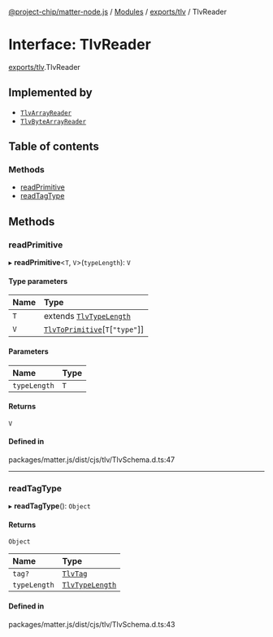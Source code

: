 [@project-chip/matter-node.js](../README.md) / [Modules](../modules.md) / [exports/tlv](../modules/exports_tlv.md) / TlvReader

# Interface: TlvReader

[exports/tlv](../modules/exports_tlv.md).TlvReader

## Implemented by

- [`TlvArrayReader`](../classes/exports_tlv.TlvArrayReader.md)
- [`TlvByteArrayReader`](../classes/exports_tlv.TlvByteArrayReader.md)

## Table of contents

### Methods

- [readPrimitive](exports_tlv.TlvReader.md#readprimitive)
- [readTagType](exports_tlv.TlvReader.md#readtagtype)

## Methods

### readPrimitive

▸ **readPrimitive**<`T`, `V`\>(`typeLength`): `V`

#### Type parameters

| Name | Type |
| :------ | :------ |
| `T` | extends [`TlvTypeLength`](../modules/exports_tlv.md#tlvtypelength) |
| `V` | [`TlvToPrimitive`](../modules/exports_tlv.md#tlvtoprimitive)[`T`[``"type"``]] |

#### Parameters

| Name | Type |
| :------ | :------ |
| `typeLength` | `T` |

#### Returns

`V`

#### Defined in

packages/matter.js/dist/cjs/tlv/TlvSchema.d.ts:47

___

### readTagType

▸ **readTagType**(): `Object`

#### Returns

`Object`

| Name | Type |
| :------ | :------ |
| `tag?` | [`TlvTag`](../modules/exports_tlv.md#tlvtag) |
| `typeLength` | [`TlvTypeLength`](../modules/exports_tlv.md#tlvtypelength) |

#### Defined in

packages/matter.js/dist/cjs/tlv/TlvSchema.d.ts:43
